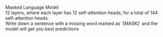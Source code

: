 Masked Language Model</br>
12 layers, where each layer has 12 self-attention heads, for a total of 144 self-attention heads.</br>
Write down a sentence with a missing word marked as '[MASK]' and the model will get you best predictions
